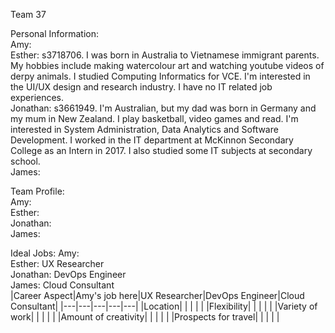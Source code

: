 Team 37

Personal Information: <br/>
Amy:  <br/>
Esther: s3718706. I was born in Australia to Vietnamese immigrant parents. My hobbies include making watercolour art and watching youtube videos of derpy animals. I studied Computing Informatics for VCE. I'm interested in the UI/UX design and research industry. I have no IT related job experiences.<br/>
Jonathan: s3661949. I'm Australian, but my dad was born in Germany and my mum in New Zealand. I play basketball, video games
and read. I'm interested in System Administration, Data Analytics and Software Development. I worked in the IT department at
McKinnon Secondary College as an Intern in 2017. I also studied some IT subjects at secondary school. <br/>
James:  <br/>

Team Profile: <br/>
Amy:  <br/>
Esther: <br/>
Jonathan: <br/>
James:  <br/>

Ideal Jobs:
Amy:  <br/>
Esther: UX Researcher<br/>
Jonathan: DevOps Engineer <br/>
James: Cloud Consultant <br/>
|Career Aspect|Amy's job here|UX Researcher|DevOps Engineer|Cloud Consultant|
|---|---|---|---|---|
|Location| | | | |
|Flexibility| | | | |
|Variety of work| | | | |
|Amount of creativity| | | | |
|Prospects for travel| | | | |
